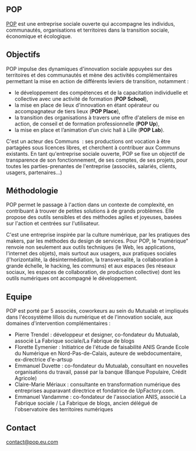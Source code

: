 
## POP

[POP](https://pop.eu.com/) est une entreprise sociale ouverte qui accompagne les individus, communautés, organisations et territoires dans la transition sociale, économique et écologique.

## Objectifs 

POP impulse des dynamiques d'innovation sociale appuyées sur des territoires et des communautés et mène des activités complémentaires permettant la mise en action de différents leviers de transition, notamment :
- le développement des compétences et de la capacitation individuelle et collective avec une activité de formation (**POP School**),
- la mise en place de lieux d'innovation en étant opérateur ou accompagnateur de tiers lieux (**POP Place**),
- la transition des organisations à travers une offre d'ateliers de mise en action, de conseil et de formation professionnelle (**POP Up**),
- la mise en place et l’animation d’un civic hall à Lille (**POP Lab**).
  
C'est un acteur des Communs  : ses productions ont vocation à être partagées sous licences libres, et cherchent à contribuer aux Communs existants.
En tant qu'entreprise sociale ouverte, POP se fixe un objectif de transparence de son fonctionnement, de ses comptes, de ses projets, pour toutes les parties-prenantes de l'entreprise (associés, salariés, clients, usagers, partenaires...)

## Méthodologie 

POP permet le passage à l'action dans un contexte de complexité, en contribuant à trouver de petites solutions à de grands problèmes. Elle propose des outils sensibles et des méthodes agiles et joyeuses, basées sur l'action et centrées sur l'utilisateur.

C'est une entreprise inspirée par la culture numérique, par les pratiques des makers, par les méthodes du design de services.
Pour POP, le "numérique" renvoie non seulement aux outils techniques (le Web, les applications, l'internet des objets), mais surtout aux usagers, aux pratiques sociales (l'horizontalité, la désintermédiation, la transversalité, la collaboration à grande échelle, le hacking, les communs) et aux espaces (les réseaux sociaux, les espaces de collaboration, de production collective) dont les outils numériques ont accompagné le développement.

## Equipe 

POP est porté par 5 associés, coworkeurs au sein du Mutualab et impliqués dans l'écosystème lillois du numérique et de l'innovation sociale, aux domaines d'intervention complémentaires : 
- Pierre Trendel : développeur et designer, co-fondateur du Mutualab, associé La Fabrique sociale/La Fabrique de blogs 
- Florette Eymenier : Initiatrice de l'étude de faisabilité ANIS Grande Ecole du Numérique en Nord-Pas-de-Calais, auteure de webdocumentaire, ex-directrice d'e-artsup
- Emmanuel Duvette : co-fondateur du Mutualab, consultant en nouvelles organisations du travail, passé par la banque (Banque Populaire, Crédit Agricole) 
- Claire-Marie Mériaux : consultante en transformation numérique des entreprises auparavant directrice et fondatrice de UpFactory.com. 
- Emmanuel Vandamme : co-fondateur de l'association ANIS, associé La Fabrique sociale / La Fabrique de blogs, ancien délégué de l'observatoire des territoires numériques

## Contact 

[contact@pop.eu.com](contact@pop.eu.com)
